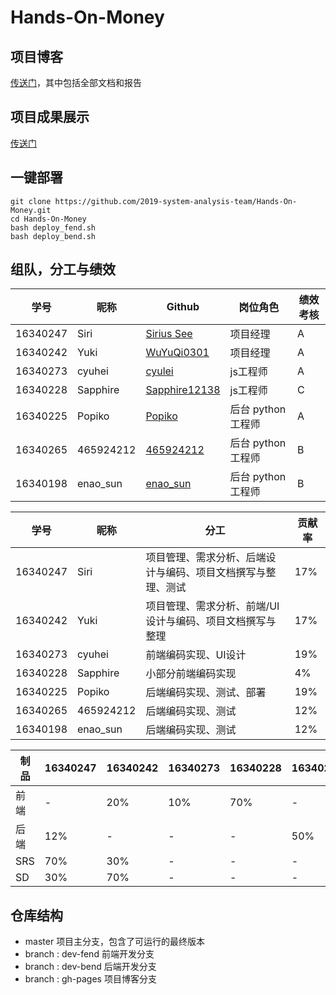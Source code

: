 # Hands-On-Money

## 项目博客

[传送门](https://2019-system-analysis-team.github.io/Hands-On-Money/)，其中包括全部文档和报告

## 项目成果展示

[传送门](https://2019-system-analysis-team.github.io/Hands-On-Money/01-01-demo-pre)

## 一键部署

```
git clone https://github.com/2019-system-analysis-team/Hands-On-Money.git
cd Hands-On-Money
bash deploy_fend.sh
bash deploy_bend.sh
```

## 组队，分工与绩效


| 学号 | 昵称 | Github | 岗位角色 | 绩效考核 |
| ---- | ---- | ------ | -------- | -------- |
| 16340247 | Siri      | [Sirius See](https://github.com/Siriussee)        | 项目经理           | A        |
| 16340242 | Yuki      | [WuYuQi0301](https://github.com/WuYuQi0301)       | 项目经理           | A          |
| 16340273 | cyuhei    | [cyulei](https://github.com/cyulei)               | js工程师           | A          |
| 16340228 | Sapphire  | [Sapphire12138](https://github.com/Sapphire12138) | js工程师           | C          |
| 16340225 | Popiko    | [Popiko](https://github.com/Popiko)               | 后台 python 工程师 | A |
| 16340265 | 465924212 | [465924212](https://github.com/465924212)         | 后台 python 工程师 | B |
| 16340198 | enao_sun  | [enao_sun](https://github.com/enaosun)            | 后台 python 工程师 | B |


| 学号 | 昵称 | 分工 | 贡献率 |
| ---- | ---- | ------ | -------- |
| 16340247 | Siri      | 项目管理、需求分析、后端设计与编码、项目文档撰写与整理、测试 | 17% |
| 16340242 | Yuki      | 项目管理、需求分析、前端/UI设计与编码、项目文档撰写与整理 |17%|
| 16340273 | cyuhei    | 前端编码实现、UI设计 |19%|
| 16340228 | Sapphire  | 小部分前端编码实现 |4%|
| 16340225 | Popiko    | 后端编码实现、测试、部署 |19%|
| 16340265 | 465924212 | 后端编码实现、测试 |12%|
| 16340198 | enao_sun  | 后端编码实现、测试 |12%|

| 制品 | 16340247 | 16340242 | 16340273 | 16340228 | 16340225 | 16340265 | 16340198|
| ---- | ---- | ---- | ---- | ---- | ---- | ---- | ---- |
|前端| - | 20% | 10% | 70% | - | - | - |
|后端| 12% | - | - | - | 50% | 19% | 19% |
|SRS| 70% | 30% | - | - | - | - | - |
|SD| 30% | 70% | - | - | - | - | - |




## 仓库结构
* master 项目主分支，包含了可运行的最终版本
* branch : dev-fend 前端开发分支
* branch : dev-bend 后端开发分支
* branch : gh-pages 项目博客分支
